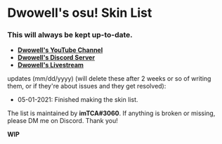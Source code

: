 # Dwowell's osu! Skin List

### This will always be kept up-to-date.

* [**Dwowell's YouTube Channel**](https://www.youtube.com/channel/UCKlLKfooJ6UhVOKsUHd5ctQ) 
* [**Dwowell's Discord Server**](https://dsc.gg/dwowell)  
* [**Dwowell's Livestream**](https://twitch.tv/dwowell_)

updates (mm/dd/yyyy) (will delete these after 2 weeks or so of writing them, or if they're about issues and they get resolved):
- 05-01-2021: Finished making the skin list.

The list is maintained by **imTCA#3060**. If anything is broken or missing, please DM me on Discord. Thank you!  

**WIP**

